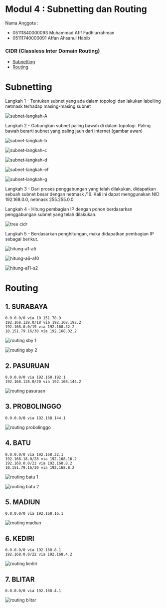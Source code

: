 # Modul 4 : Subnetting dan Routing

Nama Anggota :
- 05111840000093 Muhammad Afif Fadhlurrahman
- 05111740000091 Affan Ahsanul Habib

### CIDR (Classless Inter Domain Routing)
- [Subnetting](#subnetting)
- [Routing](#routing)

# Subnetting
Langkah 1 - Tentukan subnet yang ada dalam topologi dan lakukan labelling netmask terhadap masing-masing subnet </br>

![subnet-langkah-A](/img/gambar.png)

Langkah 2 - Gabungkan subnet paling bawah di dalam topologi. Paling bawah berarti subnet yang paling jauh dari internet (gambar awan) </br>

![subnet-langkah-b](/img/b.jpg)

![subnet-langkah-c](/img/c.jpg)

![subnet-langkah-d](/img/d.jpg)

![subnet-langkah-ef](/img/ef.png)

![subnet-langkah-g](/img/g.jpg)

Langkah 3 - Dari proses penggabungan yang telah dilakukan, didapatkan sebuah subnet besar dengan netmask /16. Kali ini dapat menggunakan NID 192.168.0.0, netmask 255.255.0.0. </br>

Langkah 4 - Hitung pembagian IP dengan pohon berdasarkan penggabungan subnet yang telah dilakukan. </br>

![tree cidr](/img/cidr.png)

Langkah 5 - Berdasarkan penghitungan, maka didapatkan pembagian IP sebagai berikut. </br>

![hitung-a1-a5](/img/hitung-a1-a5.png)

![hitung-a6-a10](/img/hitung-a6-a10.png)

![hitung-a11-s2](/img/hitung-a11-s2.png)

# Routing

## 1. SURABAYA

```
0.0.0.0/0 via 10.151.78.9
192.168.128.0/18 via 192.168.192.2
192.168.0.0/19 via 192.168.32.2
10.151.79.16/30 via 192.168.32.2
```

![routing sby 1](/img/sby1.png)

![routing sby 2](/img/sby2.png)

## 2. PASURUAN

```
0.0.0.0/0 via 192.168.192.1
192.168.128.0/20 via 192.168.144.2
```

![routing pasuruan](/img/pas.png)

## 3. PROBOLINGGO

```
0.0.0.0/0 via 192.168.144.1
```

![routing probolinggo](/img/probo.png)

## 4. BATU

```
0.0.0.0/0 via 192.168.32.1
192.168.18.0/28 via 192.168.16.2
192.168.0.0/21 via 192.168.8.2
10.151.79.16/30 via 192.168.8.2
```

![routing batu 1](/img/batu1.png)

![routing batu 2](/img/batu2.png)

## 5. MADIUN

```
0.0.0.0/0 via 192.168.16.1
```

![routing madiun](/img/madiun.png)

## 6. KEDIRI

```
0.0.0.0/0 via 192.168.8.1
192.168.0.0/22 via 192.168.4.2
```

![routing kediri](/img/ked.png)

## 7. BLITAR

```
0.0.0.0/0 via 192.168.4.1
```

![routing blitar](/img/blitar.png)
